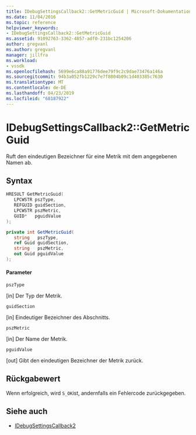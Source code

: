```yaml
---
title: IDebugSettingsCallback2::GetMetricGuid | Microsoft-Dokumentation
ms.date: 11/04/2016
ms.topic: reference
helpviewer_keywords:
- IDebugSettingsCallback2::GetMetricGuid
ms.assetid: 91092763-3362-4857-adf0-231bc1254206
author: gregvanl
ms.author: gregvanl
manager: jillfra
ms.workload:
- vssdk
ms.openlocfilehash: 5699e6ca88a91776dee79f9c2c9dae73476a146a
ms.sourcegitcommit: 94b3a052fb1229c7e7f8804b09c1d403385c7630
ms.translationtype: MT
ms.contentlocale: de-DE
ms.lasthandoff: 04/23/2019
ms.locfileid: "68187922"
---
```

# <a name="idebugsettingscallback2getmetricguid"></a>IDebugSettingsCallback2::GetMetricGuid
Ruft den eindeutigen Bezeichner für eine Metrik mit dem angegebenen Namen ab.

## <a name="syntax"></a>Syntax

```cpp
HRESULT GetMetricGuid(
   LPCWSTR pszType,
   REFGUID guidSection,
   LPCWSTR pszMetric,
   GUID*   pguidValue
);
```

```csharp
private int GetMetricGuid(
   string   pszType,
   ref Guid guidSection,
   string   pszMetric,
   out Guid pguidValue
);
```

#### <a name="parameters"></a>Parameter
 `pszType`

 [in] Der Typ der Metrik.

 `guidSection`

 [in] Eindeutiger Bezeichner des Abschnitts.

 `pszMetric`

 [in] Der Name der Metrik.

 `pguidValue`

 [out] Gibt den eindeutigen Bezeichner der Metrik zurück.

## <a name="return-value"></a>Rückgabewert
 Wenn erfolgreich, wird `S_OK`ist, andernfalls ein Fehlercode zurückgegeben.

## <a name="see-also"></a>Siehe auch
- [IDebugSettingsCallback2](../../../extensibility/debugger/reference/idebugsettingscallback2.md)